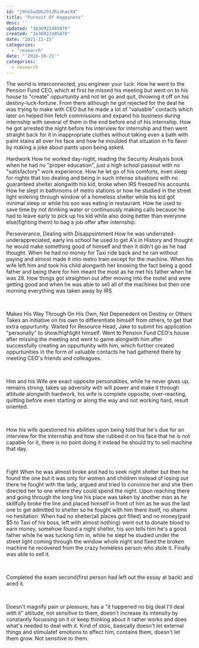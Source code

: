 ```yaml
---
id: "j9hGIwZUbJ91JRiahacX4"
title: "Pursuit Of Happyness"
desc: ''
updated: "1636922485870"
created: "1636922485870"
date: "2021-11-15"
categories: 
  - "research"
date: "'2018-10-21'"
categories:
  - research
---
```


The world is interconnected, you engineer your luck. How he went to the Pension Fund CEO, which at first he missed his meeting but went on to his house to "create" oppurtunity and not let go and quit, throwing it off on his destiny-luck-fortune. From there although he got rejected for the deal he was trying to make with CEO but he made a lot of "valuable" contacts which later on helped him fetch commissions and expand his business during internship with several of them in the end before end of his internship. How he got arrested the night before his interview for internship and then went straight back for it in inappropriate clothes without taking even a bath with paint stains all over his face and how he moulded that situation in fis favor by making a joke about pants upon being asked.

Hardwork How he worked day-night, reading the Security Analysis book when he had no "proper education", just a high school passout with no "satisfactory" work experience. How he let go of his comforts, even sleep for nights that too dealing and being in such intense situations with no guaranteed shelter alongwith his kid, broke when IRS freezed his accounts. How he slept in bathrooms of metro stations or how he studied in the street light entering through window of a homeless shelter while his kid got minimal sleep or while his son was eating in restaurant. How he used to save time by not drinking water or continuously making calls because he had to leave early to pick up his kid while also doing better than everyone else(fighting them) to bag a job offer after internship.

Perseverance, Dealing with Disappointment How he was underrated- underappreciated, early ins school he used to get A's in History and thought he would make something good of himself and then it didn't go as he had thought. When he had no money for Taxi ride back and he ran without paying and almost made it into metro train except for the machine. When his wife left him and took his child alongwith her knowing the fact being a good father and being there for him meant the most as he met his father when he was 28. How things got straighten out after moving into the motel and were getting good and when he was able to sell all of the machines but then one morning everything was taken away by IRS

 

Makes His Way Through On His Own, Not Depenedent on Destiny or Others Takes an initiative on his own to differentiate himself from others, to get that extra oppurtunity. Waited for Resource Head, Jake to submit his application "personally" to show/highlight himself. Went to Pension Fund CEO's house after missing the meeting and went to game alongwith him after successfully creating an oppurtunity with him, which further created oppurtunities in the form of valuable contacts he had gathered there by meeting CEO's friends and colleagues.

 

Him and his Wife are exact opposite personalities, while he never gives up, remains strong, takes up adversity with will power and make it through attitude alongwith hardwork, his wife is complete opposite, over-reacting, quitting before even starting or along the way and not working hard, result oriented.

 

How his wife questioned his abilities upon being told that he's due for an interview for the internship and how she rubbed it on his face that he is not capable for it, there is no point doing it instead he should try to sell machine that day.

 

Fight When he was almost broke and had to seek night shelter but then he found the one but it was only for women and children instead of losing out there he fought with the lady, argued and tried to convince her and she then directed her to one where they could spend the night. Upon reaching there and going through the long line his place was taken by another man as he skillfully broke the line and placed himself in front of him as he was the last one to get admitted to shelter so he fought with him there itself, no shame no hesitation. When had no shelter(all places got filled) and no money(paid $5 to Taxi of his boss, left with almost nothing) went out to donate blood to earn money, somehow found a night shelter, his son tells him he's a good father while he was tucking him in, while he slept he studied under the street light coming through the window whole night and fixed the broken machine he recovered from the crazy homeless person who stole it. Finally was able to sell it.

 

Completed the exam second(first person had left out the essay at back) and aced it.

 

Doesn't magnify pain or pleasure, has a "it happened no big deal I'll deal with it" attitude, not sensitive to them, doesn't increase its intensity by constantly focussing on it or keep thinking about it rather works and does what's needed to deal with it. Kind of stoic, basically doesn't let external things and stimulatef emotions to affect him, contains them, doesn't let them grow. Not sensitive to them.
